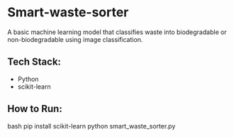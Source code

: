 # Smart-waste-sorter
A basic machine learning model that classifies waste into biodegradable or non-biodegradable using image classification.
## Tech Stack:
- Python
- scikit-learn
## How to Run:
bash
pip install scikit-learn
python smart_waste_sorter.py
